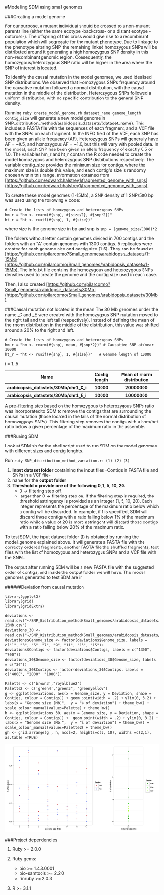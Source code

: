 
#Modelling SDM using small genomes


###Creating a model genome

For our purpose, a mutant individual should be crossed to a non-mutant parenta line (either the same ecotype -backcross- or a distant ecotype -outcross-). The offspring of this cross would give rise to a recombinant population which will segregate for the mutant phenotype. Due to linkage to the phenotype altering SNP, the remaining linked homozygous SNPs will be distributed around it generating a high homozygous SNP density in this non-recombinant genomic region. Consequently, the homozygous/heterozygous SNP ratio will be higher in the area where the SNP of interest is located.

To identify the causal mutation in the model genomes, we used idealised SNP distributions. We observed that Homozygous SNPs frequency around the causative mutation followed a normal distribution, with the causal mutation  in the middle of the distribution.  Heterozygous SNPs followed a uniform distribution, with no specific contribution to the general SNP density.

Running ```ruby create_model_genome.rb dataset_name genome_length contig_size``` will generate a new model genome in SNP_distribution_method/arabidopsis_datasets/{dataset_name}. This includes a FASTA file with the sequences of each fragment, and a VCF file with the SNPs on each fragment. In the INFO field of the VCF, each SNP has been given an allele frequency (AF). Heterozygous SNPs will generally have AF = ~0.5, and homozygous AF = ~1.0, but this will vary with pooled data. In the model, each SNP has been given an allele frequency of exactly 0.5 or 1.0. The variables hm_r and ht_r contain the R code needed to create the model homozygous and heterozygous SNP distributions respectively. The variable contig_size provides the minimum size for contigs, where the maximum size is double this value, and each contig's size is randomly chosen within this range. Information obtained from [https://github.com/edwardchalstrey1/fragmented_genome_with_snps](https://github.com/edwardchalstrey1/fragmented_genome_with_snps). 

To create these model genomes (1-15Mb), a SNP density of 1 SNP/500 bp was used using the following R code:

```
# Create the lists of homozygous and heterozygous SNPs
hm_r = "hm <- rnorm(#{snp}, #{size/2}, #{snp*2})" 
ht_r = "ht <- runif(#{snp}, 1, #{size})"   
```
where size is the genome size in bp and snp is ```snp = (genome_size/1000)*2```

The folders without letter contain genomes divided in 700 contigs and the folders with an "A" contain genomes with 1300 contigs. 5 replicates were created for each genome size and contig size (1-5). They can be found at [https://github.com/pilarcormo?Small_genomes/arabidopsis_datasets/1-15Mb](https://github.com/pilarcormo/Small_genomes/arabidopsis_datasets/1-15Mb). The info.txt file contains the homozygous and heterozygous SNPs densities used to create the genome and the contig size used in each case. 

Then, I also created [https://github.com/pilarcormo?Small_genomes/arabidopsis_datasets/30Mb](https://github.com/pilarcormo/Small_genomes/arabidopsis_datasets/30Mb)


###Causal mutation not located in the mean
The 30 Mb genomes under the name _C and _E were created with the homozygous SNP mutation moved to the right tail and the left tail (respectively). Instead of defining the mean of the rnorm distribution in the middle of the distribution, this value was shifted around a 20% to the right and left.

```
# Create the lists of homozygous and heterozygous SNPs
hm_r = "hm <- rnorm(#{snp}, mean, #{snp*2})" # Causative SNP at/near 10000
ht_r = "ht <- runif(#{snp}, 1, #{size})"   # Genome length of 10000
```
i = 1..5
<table>
 <tr><th>Name <th>Contig length</th> <th>Mean of rnorm distribution</th>
 <tr><th>arabidopsis_datastets/30Mb/chr1_C_i <th>10000 </th> <th>20000000</th>
 <tr><th>arabidopsis_datastets/30Mb/chr1_E_i <th>10000 </th> <th>10000000</th>
</table>

A [pre-filtering step](https://github.com/pilarcormo/Small_genomes/arabidopsis_datasets/Analyse_effect_ratio) based on the homozygous to heterozygous SNPs ratio was incorporated to SDM to remove the contigs that are surrounding the causal mutation (those located in the tails of the normal distribution of homozogyoys SNPs). This filtering step removes the contigs with a hom/het ratio below a given percentage of the maximum ratio in the assembly.


###Runing SDM


Look at SDM.sh for the shell script used to run SDM on the model genomes with different sizes and contig lenghts. 

Run ```ruby SNP_distribution_method_variation.rb (1) (2) (3)```

1. **Input dataset folder** containing the input files -Contigs in FASTA file and SNPs in a VCF file-
2. name for the **output folder**
3. **Threshold = provide one of the following 0, 1, 5, 10, 20.**
	- 0 -> filtering step off. 
	- larger than 0 -> filtering step on.  If the filtering step is required, the threshold astringency is provided as an integer (1, 5, 10, 20). Each integer represents the percentage of the maximum ratio below which a contig will be discarded. In example, if 1 is specified, SDM will discard those contigs with a ratio falling below 1% of the maximum ratio while a value of 20 is more astringent  will discard those contigs with a ratio falling below 20% of the maximum ratio. 

To test SDM, the input dataset folder (1) is obtained by running the model_genome explained above. It will generate a FASTA file with the correctly ordered fragments, another FASTA file the shuffled fragments, text files with the list of homozygous and heterozygus SNPs and a VCF file with the SNPs. 

The output after running SDM will be a new FASTA file with the suggested order of contigs, and inside the output folder we will have. The model genomes generated to test SDM are in 

######Deviation from causal mutation

```
library(ggplot2)
library(grid)
library(gridExtra)
```
```
deviations <- read.csv("~/SNP_Distribution_method/Small_genomes/arabidopsis_datasets/1-15Mb.csv")
deviations_30 <- read.csv("~/SNP_Distribution_method/Small_genomes/arabidopsis_datasets/30Mb.csv")
deviations$Genome_size <- factor(deviations$Genome_size, labels = c("1", "3", "5", "7", "9", "11", "13", "15"))
deviations$Contigs <- factor(deviations$Contigs, labels = c("1300", "700"))
deviations_30$Genome_size <- factor(deviations_30$Genome_size, labels = c("30"))
deviations_30$Contigs <- factor(deviations_30$Contigs, labels = c("4000", "2000", "1000"))
```
```
Palette <- c('brown3',"royalblue2")
Palette2 <- c('green4',"green3", "greenyellow")
g <- ggplot(deviations, aes(x = Genome_size, y = Deviation, shape = Contigs, colour = Contigs)) + geom_point(width = .2) + ylim(0, 3.2) + labs(x = "Genome size (Mb)",  y = "% of deviation") + theme_bw() + scale_colour_manual(values=Palette) + theme_bw()
h <- ggplot(deviations_30, aes(x = Genome_size, y = Deviation, shape = Contigs, colour = Contigs)) +  geom_point(width = .2) + ylim(0, 3.2) + labs(x = "Genome size (Mb)",  y = "% of deviation") + theme_bw() + scale_colour_manual(values=Palette2) + theme_bw()
gh <- grid.arrange(g , h, ncol=2, heights=c(1, 10), widths =c(2,1), as.table =TRUE)
```

![Image](Rplot.deviations.png)

###Project dependencies

1. Ruby >= 2.0.0

2. Ruby gems:

	- bio >= 1.4.3.0001
	- bio-samtools >= 2.2.0
	- rinruby >= 2.0.3

3. R >= 3.1.1


